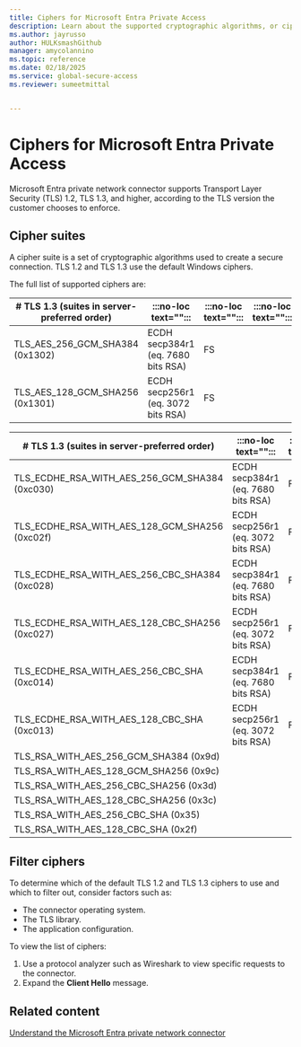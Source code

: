 ```yaml
---
title: Ciphers for Microsoft Entra Private Access  
description: Learn about the supported cryptographic algorithms, or ciphers, used for Microsoft Entra Private Access.
ms.author: jayrusso
author: HULKsmashGithub
manager: amycolannino
ms.topic: reference
ms.date: 02/18/2025
ms.service: global-secure-access
ms.reviewer: sumeetmittal


---
```


# Ciphers for Microsoft Entra Private Access
Microsoft Entra private network connector supports Transport Layer Security (TLS) 1.2, TLS 1.3, and higher, according to the TLS version the customer chooses to enforce. 

## Cipher suites
A cipher suite is a set of cryptographic algorithms used to create a secure connection. TLS 1.2 and TLS 1.3 use the default Windows ciphers. 

The full list of supported ciphers are:    

|# TLS 1.3 (suites in server-preferred order)   |:::no-loc text="":::   |:::no-loc text="":::   |:::no-loc text="":::   |
|---------|---------|---------|---------|
|TLS_AES_256_GCM_SHA384 (0x1302)   |ECDH secp384r1 (eq. 7680 bits RSA)   |FS   |   |
|TLS_AES_128_GCM_SHA256 (0x1301)   |ECDH secp256r1 (eq. 3072 bits RSA)   |FS   |   | 

|# TLS 1.3 (suites in server-preferred order)   |:::no-loc text="":::   |:::no-loc text="":::   |:::no-loc text="":::   |
|---------|---------|---------|---------|
|TLS_ECDHE_RSA_WITH_AES_256_GCM_SHA384 (0xc030)   |ECDH secp384r1 (eq. 7680 bits RSA)   |FS   |   |
|TLS_ECDHE_RSA_WITH_AES_128_GCM_SHA256 (0xc02f)   |ECDH secp256r1 (eq. 3072 bits RSA)   |FS   |   |  
|TLS_ECDHE_RSA_WITH_AES_256_CBC_SHA384 (0xc028)   |ECDH secp384r1 (eq. 7680 bits RSA)   |FS   |**WEAK**   |
|TLS_ECDHE_RSA_WITH_AES_128_CBC_SHA256 (0xc027)   |ECDH secp256r1 (eq. 3072 bits RSA)   |FS   |**WEAK**   |
|TLS_ECDHE_RSA_WITH_AES_256_CBC_SHA (0xc014)   |ECDH secp384r1 (eq. 7680 bits RSA)   |FS   |**WEAK**   |
|TLS_ECDHE_RSA_WITH_AES_128_CBC_SHA (0xc013)   |ECDH secp256r1 (eq. 3072 bits RSA)   |FS   |**WEAK**   |
|TLS_RSA_WITH_AES_256_GCM_SHA384 (0x9d)   |   |   |**WEAK**   |
|TLS_RSA_WITH_AES_128_GCM_SHA256 (0x9c)   |   |   |**WEAK**   |
|TLS_RSA_WITH_AES_256_CBC_SHA256 (0x3d)   |   |   |**WEAK**   |
|TLS_RSA_WITH_AES_128_CBC_SHA256 (0x3c)   |   |   |**WEAK**   |
|TLS_RSA_WITH_AES_256_CBC_SHA (0x35)   |   |   |**WEAK**   |
|TLS_RSA_WITH_AES_128_CBC_SHA (0x2f)   |   |   |**WEAK**   |

## Filter ciphers
To determine which of the default TLS 1.2 and TLS 1.3 ciphers to use and which to filter out, consider factors such as:
- The connector operating system.
- The TLS library.
- The application configuration.

To view the list of ciphers:
1. Use a protocol analyzer such as Wireshark to view specific requests to the connector. 
1. Expand the **Client Hello** message.

## Related content
[Understand the Microsoft Entra private network connector](concept-connectors.md)
